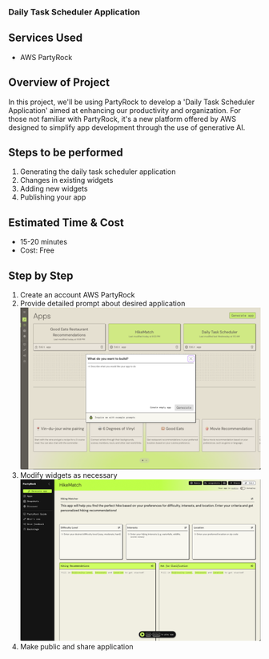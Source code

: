 ### Daily Task Scheduler Application

## Services Used
- AWS PartyRock

## Overview of Project
In this project, we'll be using PartyRock to develop a 'Daily Task Scheduler Application' aimed at enhancing our productivity and organization. For those not familiar with PartyRock, it's a new platform offered by AWS designed to simplify app development through the use of generative AI. 

## Steps to be performed
1. Generating the daily task scheduler application
2. Changes in existing widgets
3. Adding new widgets
4. Publishing your app

## Estimated Time & Cost
- 15-20 minutes
- Cost: Free

## Step by Step
1. Create an account AWS PartyRock
2. Provide detailed prompt about desired application
![picture](https://github.com/dani3lng/projects-aws/blob/main/hike-match/images/Screenshot%202024-06-30%20at%2022.47.55.png)
4. Modify widgets as necessary
![picture](https://github.com/dani3lng/projects-aws/blob/main/hike-match/images/Screenshot%202024-06-30%20at%2022.49.28.png)
6. Make public and share application

